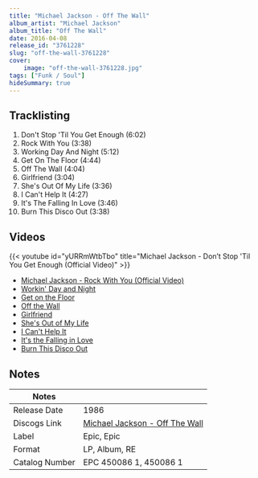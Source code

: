 ```yaml
---
title: "Michael Jackson - Off The Wall"
album_artist: "Michael Jackson"
album_title: "Off The Wall"
date: 2016-04-08
release_id: "3761228"
slug: "off-the-wall-3761228"
cover:
    image: "off-the-wall-3761228.jpg"
tags: ["Funk / Soul"]
hideSummary: true
---
```


## Tracklisting
1. Don't Stop 'Til You Get Enough (6:02)
2. Rock With You (3:38)
3. Working Day And Night (5:12)
4. Get On The Floor (4:44)
5. Off The Wall (4:04)
6. Girlfriend (3:04)
7. She's Out Of My Life (3:36)
8. I Can't Help It (4:27)
9. It's The Falling In Love (3:46)
10. Burn This Disco Out (3:38)

## Videos
{{< youtube id="yURRmWtbTbo" title="Michael Jackson - Don’t Stop 'Til You Get Enough (Official Video)" >}}
- [Michael Jackson - Rock With You (Official Video)](https://www.youtube.com/watch?v=5X-Mrc2l1d0)
- [Workin' Day and Night](https://www.youtube.com/watch?v=zWaRajBJGiU)
- [Get on the Floor](https://www.youtube.com/watch?v=bzb2He1C_UU)
- [Off the Wall](https://www.youtube.com/watch?v=g0ViBH7m4XA)
- [Girlfriend](https://www.youtube.com/watch?v=7He5c6PGDns)
- [She's Out of My Life](https://www.youtube.com/watch?v=BtjO1gyBzPg)
- [I Can't Help It](https://www.youtube.com/watch?v=_3h7wQxdM3A)
- [It's the Falling in Love](https://www.youtube.com/watch?v=G1fll9DHS1w)
- [Burn This Disco Out](https://www.youtube.com/watch?v=3w75_OUcRXs)

## Notes

| Notes          |             |
| ---------------| ----------- |
| Release Date   | 1986 |
| Discogs Link   | [Michael Jackson - Off The Wall](https://www.discogs.com/release/3761228) |
| Label          | Epic, Epic |
| Format         | LP, Album, RE |
| Catalog Number | EPC 450086 1, 450086 1 |

